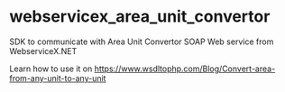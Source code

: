 webservicex_area_unit_convertor
===============================

SDK to communicate with Area Unit Convertor SOAP Web service from  WebserviceX.NET

Learn how to use it on https://www.wsdltophp.com/Blog/Convert-area-from-any-unit-to-any-unit
